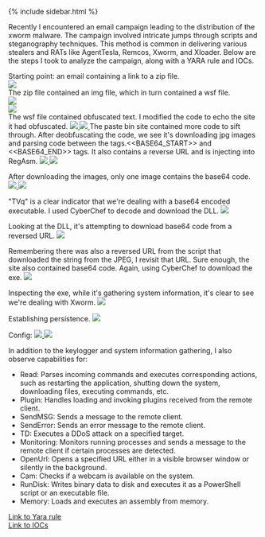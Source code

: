 {% include sidebar.html %}


Recently I encountered an email campaign leading to the distribution of the xworm malware. The campaign involved intricate jumps through scripts and steganography techniques. This method is common in delivering various stealers and RATs like AgentTesla, Remcos, Xworm, and Xloader. Below are the steps I took to analyze the campaign, along with a YARA rule and IOCs.

Starting point: an email containing a link to a zip file.
<br>
<a href="Screenshots/stego1.png"> 
<img src="Screenshots/stego1.png">
</a>
<br>
The zip file contained an img file, which in turn contained a wsf file.
<br>
<a href="Screenshots/stego2.png"> 
<img src="Screenshots/stego2.png">
</a>
<br>
<a href="Screenshots/stego3.png"> 
<img src="Screenshots/stego3.png">
</a>
<br>
The wsf file contained obfuscated text. I modified the code to echo the site it had obfuscated.
<a href="Screenshots/stego4.png"> 
<img src="Screenshots/stego4.png">
</a>
<a href="Screenshots/stego5.png"> 
<img src="Screenshots/stego5.png">
</a>
The paste bin site contained more code to sift through. After deobfuscating the code, we see it's downloading jpg images and parsing code between the tags.<<BASE64_START>> and <<BASE64_END>> tags. It also contains a reverse URL and is injecting into RegAsm.
<a href="Screenshots/stego6.png"> 
<img src="Screenshots/stego6.png">
</a>
<a href="Screenshots/stego7.png"> 
<img src="Screenshots/stego7.png">
</a>

After downloading the images, only one image contains the base64 code.
<a href="Screenshots/stego8.png"> 
<img src="Screenshots/stego8.png">
</a>
<a href="Screenshots/stego9.png"> 
<img src="Screenshots/stego9.png">
</a>

"TVq" is a clear indicator that we're dealing with a base64 encoded executable. I used CyberChef to decode and download the DLL.
<a href="Screenshots/stego10.png"> 
<img src="Screenshots/stego10.png">
</a>

Looking at the DLL, it's attempting to download base64 code from a reversed URL. 
<a href="Screenshots/stego13.png"> 
<img src="Screenshots/stego13.png">
</a>

Remembering there was also a reversed URL from the script that downloaded the string from the JPEG, I revisit that URL. Sure enough, the site also contained base64 code. Again, using CyberChef to download the exe.
<a href="Screenshots/stego14.png"> 
<img src="Screenshots/stego14.png">
</a>

Inspecting the exe, while it's gathering system information, it's clear to see we're dealing with Xworm.
<a href="Screenshots/stego17.png"> 
<img src="Screenshots/stego17.png">
</a>

Establishing persistence.
<a href="Screenshots/stego15.png"> 
<img src="Screenshots/stego15.png">
</a>

Config:
<a href="Screenshots/stego16.png"> 
<img src="Screenshots/stego16.png">
</a>
<a href="Screenshots/stego18.png"> 
<img src="Screenshots/stego18.png">
</a>

  <p>In addition to the keylogger and system information gathering, I also observe capabilities for:</p>
  <ul>
    <li>Read: Parses incoming commands and executes corresponding actions, such as restarting the application, shutting down the system, downloading files, executing commands, etc.</li>
    <li>Plugin: Handles loading and invoking plugins received from the remote client.</li>
    <li>SendMSG: Sends a message to the remote client.</li>
    <li>SendError: Sends an error message to the remote client.</li>
    <li>TD: Executes a DDoS attack on a specified target.</li>
    <li>Monitoring: Monitors running processes and sends a message to the remote client if certain processes are detected.</li>
    <li>OpenUrl: Opens a specified URL either in a visible browser window or silently in the background.</li>
    <li>Cam: Checks if a webcam is available on the system.</li>
    <li>RunDisk: Writes binary data to disk and executes it as a PowerShell script or an executable file.</li>
    <li>Memory: Loads and executes an assembly from memory.</li>
  </ul>
<a href="https://github.com/mcsx03/mcsx03.github.io/blob/main/Yara/Stego.yara">Link to Yara rule</a>
<br>
<a href="https://github.com/mcsx03/mcsx03.github.io/blob/main/IOCs/2024_05_10_Xworm">Link to IOCs</a>
<br>